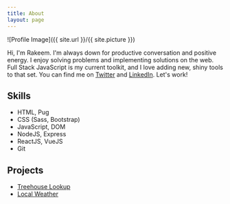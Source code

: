 ```yaml
---
title: About
layout: page
---
```

![Profile Image]({{ site.url }}/{{ site.picture }})

<p>Hi, I'm Rakeem. I'm always down for productive conversation and positive energy. I enjoy solving problems and implementing solutions on the web. Full Stack JavaScript is my current toolkit, and I love adding new, shiny tools to that set. You can find me on <a href='https://www.twitter.com/rthom4s'>Twitter</a> and <a href='https://www.linkedin.com/in/rakeemthomas/'>LinkedIn</a>. Let's work!</p>

<h2>Skills</h2>

<ul class="skill-list">
	<li>HTML, Pug</li>
	<li>CSS (Sass, Bootstrap)</li>
	<li>JavaScript, DOM</li>
	<li>NodeJS, Express</li>
	<li>ReactJS, VueJS</li>
	<li>Git</li>
</ul>

<h2>Projects</h2>

<ul>
	<li><a href="https://treehouse-lookup.herokuapp.com/">Treehouse Lookup</a></li>
	<li><a href="https://github.com/rthomas29/local-weather">Local Weather</a></li>
</ul>
